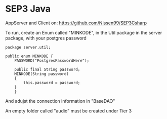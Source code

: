 # SEP3 Java

AppServer and Client on: https://github.com/Nissen99/SEP3Csharp

To run, create an Enum called "MINKODE", in the Util package in the server package, with your postgres password


```
package server.util;

public enum MINKODE {
    PASSWORD("PostgresPasswordHere");

    public final String password;
    MINKODE(String password)
    {
        this.password = password;
    }
    }
```
And adujst the connection information in "BaseDAO"

An empty folder called "audio" must be created under Tier 3 

